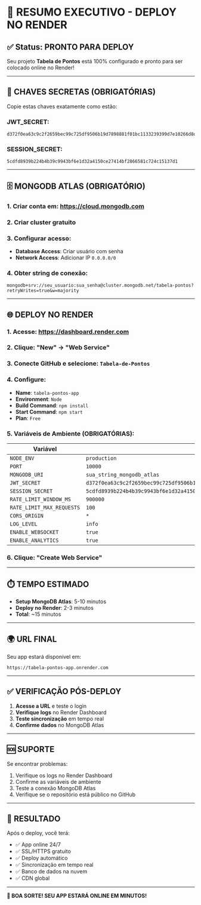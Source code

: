# 🚀 RESUMO EXECUTIVO - DEPLOY NO RENDER

## ✅ Status: PRONTO PARA DEPLOY

Seu projeto **Tabela de Pontos** está 100% configurado e pronto para ser colocado online no Render!

---

## 🔑 CHAVES SECRETAS (OBRIGATÓRIAS)

Copie estas chaves exatamente como estão:

### JWT_SECRET:
```
d372f0ea63c9c2f2659bec99c725df9506b19d7898881f01bc1133239399d7e10266d8d06f0271d194e0f4f26056ca0150d61052d3715ff45ce4b87e8496de10
```

### SESSION_SECRET:
```
5cdfd8939b224b4b39c9943bf6e1d32a4150ce27414bf2866581c724c15137d1
```

---

## 🗄️ MONGODB ATLAS (OBRIGATÓRIO)

### 1. Criar conta em: https://cloud.mongodb.com
### 2. Criar cluster gratuito
### 3. Configurar acesso:
   - **Database Access**: Criar usuário com senha
   - **Network Access**: Adicionar IP `0.0.0.0/0`
### 4. Obter string de conexão:
   ```
   mongodb+srv://seu_usuario:sua_senha@cluster.mongodb.net/tabela-pontos?retryWrites=true&w=majority
   ```

---

## 🌐 DEPLOY NO RENDER

### 1. Acesse: https://dashboard.render.com
### 2. Clique: "New" → "Web Service"
### 3. Conecte GitHub e selecione: `Tabela-de-Pontos`
### 4. Configure:
   - **Name**: `tabela-pontos-app`
   - **Environment**: `Node`
   - **Build Command**: `npm install`
   - **Start Command**: `npm start`
   - **Plan**: `Free`

### 5. Variáveis de Ambiente (OBRIGATÓRIAS):

| Variável | Valor |
|----------|-------|
| `NODE_ENV` | `production` |
| `PORT` | `10000` |
| `MONGODB_URI` | `sua_string_mongodb_atlas` |
| `JWT_SECRET` | `d372f0ea63c9c2f2659bec99c725df9506b19d7898881f01bc1133239399d7e10266d8d06f0271d194e0f4f26056ca0150d61052d3715ff45ce4b87e8496de10` |
| `SESSION_SECRET` | `5cdfd8939b224b4b39c9943bf6e1d32a4150ce27414bf2866581c724c15137d1` |
| `RATE_LIMIT_WINDOW_MS` | `900000` |
| `RATE_LIMIT_MAX_REQUESTS` | `100` |
| `CORS_ORIGIN` | `*` |
| `LOG_LEVEL` | `info` |
| `ENABLE_WEBSOCKET` | `true` |
| `ENABLE_ANALYTICS` | `true` |

### 6. Clique: "Create Web Service"

---

## ⏱️ TEMPO ESTIMADO

- **Setup MongoDB Atlas**: 5-10 minutos
- **Deploy no Render**: 2-3 minutos
- **Total**: ~15 minutos

---

## 🌍 URL FINAL

Seu app estará disponível em:
```
https://tabela-pontos-app.onrender.com
```

---

## ✅ VERIFICAÇÃO PÓS-DEPLOY

1. **Acesse a URL** e teste o login
2. **Verifique logs** no Render Dashboard
3. **Teste sincronização** em tempo real
4. **Confirme dados** no MongoDB Atlas

---

## 🆘 SUPORTE

Se encontrar problemas:
1. Verifique os logs no Render Dashboard
2. Confirme as variáveis de ambiente
3. Teste a conexão MongoDB Atlas
4. Verifique se o repositório está público no GitHub

---

## 🎉 RESULTADO

Após o deploy, você terá:
- ✅ App online 24/7
- ✅ SSL/HTTPS gratuito
- ✅ Deploy automático
- ✅ Sincronização em tempo real
- ✅ Banco de dados na nuvem
- ✅ CDN global

---

**🚀 BOA SORTE! SEU APP ESTARÁ ONLINE EM MINUTOS!** 